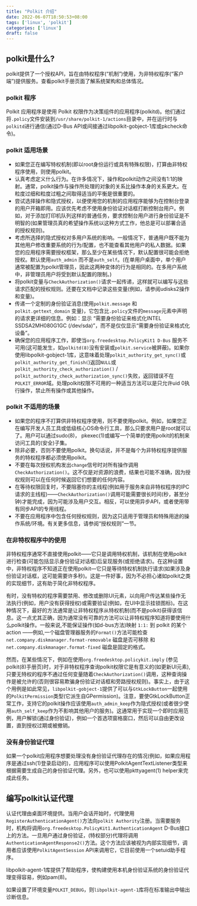 ```yaml
---
title: "Polkit 介绍"
date: 2022-06-07T18:50:53+08:00
tags: ['linux', 'polkit']
categories: ['linux']
draft: false
---
```

## polkit是什么?

polkit提供了一个授权API，旨在由特权程序(“机制”)使用，为非特权程序(“客户端”)提供服务。查看polkit手册页面了解系统架构和总体情况。

### polkit 程序

Polkit 应用程序是使用 Polkit 权限作为决策组件的应用程序(polkitd)。他们通过将`.policy`文件安装到`/usr/share/polkit-1/actions`目录中，并在运行时与`polkitd`进行通信(通过D-Bus API或间接通过libpolkit-gobject-1库或pkcheck命令)。

### polkit 适用场景

- 如果您正在编写特权机制(即以root身份运行或具有特殊权限)，打算由非特权程序使用，则使用polkit。
- 认真考虑定义什么行为。在许多情况下，操作和polkit动作之间没有1:1的映射。通常，polkit操作与操作所处理的对象的关系比操作本身的关系更大。在粒度过细和粒度过粗之间取得适当的平衡是很重要的。
- 尝试选择操作和隐式授权，以便使用您的机制的应用程序能够为在控制台登录的用户开箱即用。应该优先考虑不使用身份验证对话框打断控制台用户。例如，对于添加打印机队列这样的普通任务，要求控制台用户进行身份验证是不明智的(如果管理员真的希望操作系统以这种方式工作，他总是可以部署合适的授权规则)。
- 考虑所选择的隐式授权对多用户系统的影响。一般情况下，普通用户既不能为其他用户修改重要系统的行为/配置，也不能查看其他用户的私人数据。如果您的应用程序需要授权框架，那么至少在某些情况下，默认配置很可能会拒绝授权。默认使用`auth_admin` 而不是`auth_self`。(在单用户桌面中，单个用户通常被配置为polkit管理员，因此这两种变体的行为是相同的。在多用户系统中，非管理员用户将受到默认配置的限制。)
- 将polkit变量与`CheckAuthorization()`请求一起传递，这样就可以编写与这些请求匹配的授权规则。还要在文档中记录这些变量(例如，请参阅udisks2操作和变量)。
- 传递一个定制的身份验证消息(使用`polkit.message` 和 ` polkit.gettext_domain` 变量)，它包含比`.policy`文件的`message`元素中声明的请求更详细的信息。例如：显示 “需要身份验证来格式化INTEL SSDSA2MH080G1GC (/dev/sda)”，而不是仅仅显示“需要身份验证来格式化设备”。
- 确保您的应用程序工作，即使当`org.freedesktop.PolicyKit1 D-Bus` 服务不可用(这可能发生，如`polkitd(8)`没有安装或`polkit.service`被屏蔽)。如果你使用libpolkit-gobject-1库，这意味着处理`polkit_authority_get_sync()`或`polkit_authority_get_finish(`)返回`NULL`或`polkit_authority_check_authorization()` / `polkit_authority_check_authorization_sync()`失败，返回错误不在`POLKIT_ERROR`域。处理polkit权限不可用的一种适当方法可以是只允许uid 0执行操作，禁止所有操作或其他操作。

### polkit 不适用的场景

- 如果您的程序不打算供非特权程序使用，则不要使用polkit。例如，如果您正在编写开发人员工具或低级核心OS命令行工具，那么只要求用户是root就可以了。用户可以通过sudo(8)， pkexec(1)或编写一个简单的使用polkit的机制来访问工具的(安全)子集。
- 除非必要，否则不要使用polkit。换句话说，并不是每个为非特权程序提供服务的特权程序都必须使用polkit。
- 不要在每次授权机构发出`change`信号时对所有操作调用`CheckAuthorization()`。这不仅是对资源的浪费，结果也可能不准确，因为授权规则可以在任何时候返回它们想要的任何内容。
- 在等待权限回复时，不要阻塞你的主线程(例如用于服务来自非特权程序的IPC请求的主线程)——`CheckAuthorization()`调用可能需要很长时间(秒，甚至分钟)才能完成，因为可能涉及用户交互。相反，可以使用异步API，或者使用带有同步API的专用线程。
- 不要在应用程序中包含任何授权规则，因为这只适用于管理员和特殊用途的操作系统/环境。有关更多信息，请参阅“授权规则”一节。

### 在非特权程序中的使用

非特权程序通常不直接使用polkit——它只是调用特权机制，该机制在使用polkit进行检查(可能包括显示身份验证对话框)后呈现服务(或拒绝请求)。在这种设置中，非特权程序不知道正在使用polkit—它只是等待特权机制执行请求(如果涉及身份验证对话框，这可能需要许多秒)。这是一件好事，因为不必担心诸如polkit之类的实现细节，这有助于简化非特权程序。

有时，没有特权的程序需要禁用、修改或删除UI元素，以向用户传达某些操作无法执行(例如，用户没有获得授权)或需要验证(例如，在UI中显示挂锁图标)。在这种情况下，最好的方法通常是让非特权程序从特权机制(而不是polkit)获得该信息。这一点尤其正确，因为通常没有可靠的方法可以让非特权程序知道将要使用什么polkit操作。一般来说,不能保证操作(如d-bus方法)映射 `1:1:` 到 polkit 的某个 action ——例如,一个磁盘管理器服务的`Format()`方法可能检查`net.company.diskmanager.format-removable` 磁盘是否可移除 和 `net.company.diskmanager.format-fixed` 磁盘是固定的格式。

然而，在某些情况下，例如在使用`org.freedesktop.policykit.imply` (参见polkit(8)手册页)时，对于非特权程序查询polkit权限它是有意义的(如更新UI元素),只要无特权的程序不通过任何变量随着`CheckAuthorization()`调用，这种查询操作是被允许的(否则很容易欺骗身份验证对话框和旁路授权规则)。事实上，由于这个用例是如此常见，`libpolkit-gobject-1`提供了可以与`GtkLockButton`一起使用的`PolkitPermission`类型(它派生自GPermission)。注意，要使GtkLockButton正常工作，支持它的polkit操作应该使用`auth_admin_keep`作为隐式授权(或者很少使用`auth_self_keep`作为不影响其他用户的服务)。这通常用于实现一个即时应用范例，用户解锁(通过身份验证)，例如一个首选项窗格窗口，然后可以自由更改设置，直到授权过期或被撤销。

### 没有身份验证代理

如果一个polkit应用程序想要处理没有身份验证代理存在的情况(例如，如果应用程序是通过ssh(1)登录启动的)，应用程序可以使用PolkitAgentTextListener类型来根据需要生成自己的身份验证代理。另外，也可以使用pkttyagent(1) helper来完成此任务。

## 编写polkit认证代理

认证代理由桌面环境提供。当用户会话开始时，代理使用`RegisterAuthenticationAgent()`方法向`polkit Authority`注册。当需要服务时，机构将调用`org.freedesktop.PolicyKit1.AuthenticationAgent` D-Bus接口上的方法。一旦用户通过身份验证，(特权部分)代理将调用`AuthenticationAgentResponse2()`方法。这个方法应该被视为内部实现细节，调用者应该使用`PolkitAgentSession` API来调用它，它目前使用一个setuid助手程序。

libpolkit-agent-1库提供了帮助程序，使构建使用本机身份验证系统的身份验证代理变得容易，例如pam(8)。

如果设置了环境变量`POLKIT_DEBUG`，则`libpolkit-agent-1`库将在标准输出中输出诊断信息。









